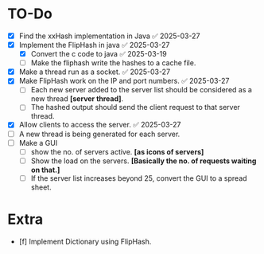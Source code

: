 # TO-Do

- [x] Find the xxHash implementation in Java ✅ 2025-03-27
- [x] Implement the FlipHash in java ✅ 2025-03-27
	- [x] Convert the c code to java ✅ 2025-03-19
	- [ ] Make the fliphash write the hashes to a cache file.
- [x] Make a thread run as a socket. ✅ 2025-03-27
- [x] Make FlipHash work on the IP and port numbers. ✅ 2025-03-27
	- [ ] Each new server added to the server list should be considered as a new thread **[server thread]**.
	- [ ] The hashed output should send the client request to that server thread.
- [x] Allow clients to access the server. ✅ 2025-03-27
- [ ] A new thread is being generated for each server.
- [ ] Make a GUI
	- [ ] show the no. of servers active. **[as icons of servers]**
	- [ ] Show the load on the servers. **[Basically the no. of requests waiting on that.]**
	- [ ] If the server list increases beyond 25, convert the GUI to a spread sheet.

# Extra

- [f] Implement Dictionary using FlipHash.
